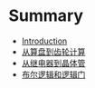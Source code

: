 # Summary

* [Introduction](README.md)
* [从算盘到齿轮计算](post/chapter1/1P1从算盘到齿轮计算.md)
* [从继电器到晶体管](post/chapter1/1P2从继电器到晶体管.md)
* [布尔逻辑和逻辑门](post/chapter1/1P3布尔逻辑和逻辑门.md)

<!--
04. 二进制-Representing Numbers and Letters with Binary.ass.txt
05. 算术逻辑单元-How Computers Calculate-the ALU.ass.txt
06. 寄存器 & 内存-Registers and RAM.ass.txt
07. 中央处理器-The Central Processing Unit(CPU).ass.txt
08. 指令和程序-Instructions & Programs.ass.txt
09. 高级CPU设计-Advanced CPU Designs.ass.txt
10. 早期的编程方式-Early Programming.ass.txt
11. 编程语言发展史-The First Programming Languages.ass.txt
12. 编程原理-语句和函数-Programming Basics - Statements & Functions.ass.txt
13. 算法入门 - Intro to Algorithms.ass.txt
14. 数据结构-Data Structures.ass.txt
15. 阿兰·图灵-Alan Turing.ass.txt
16. 软件工程-Software Engineering.ass.txt
17. 集成电路&摩尔定律-Integrated Circuits & Moore’s Law.ass.txt
18. 操作系统-Operating Systems.ass.txt
19. 内存&储存介质-Memory & Storage.mp4.ass.txt
20. 文件系统-Files & File Systems.ass.txt
21. 压缩-Compression.ass.txt
22. 命令行界面-Keyboards & Command Line Interfaces.ass.txt
23. 屏幕&2D 图形显示-Screens&2D Graphics.ass.txt
24. 冷战和消费主义-The Cold War and Consumerism.ass.txt
25. 个人计算机革命-The Personal Computer Revolution.ass.txt
26. 图形用户界面-Graphical User Interfaces.ass.txt
27. 3D 图形-3D Graphics.ass.txt
28. 计算机网络-Computer Networks.ass.txt
29. 互联网-The Internet.ass.txt
30. 万维网-The World Wide Web.ass.txt
31. 计算机安全-Cybersecurity.ass.txt
32. 黑客&攻击-Hackers & Cyber Attacks.ass.txt
33. 加密-Cryptography.ass.txt
34. 机器学习&人工智能-Machine Learning & Artificial Intelligence.ass.txt
35. 计算机视觉-Computer Vision.ass.txt
36. 自然语言处理-Natural Language Processing.ass.txt
37. 机器人-Robots.ass.txt
38. 计算机心理学 - Psychology of Computing.ass.txt
39. 教育科技-Educational Technology.ass.txt
40. 奇点,天网,计算机的未来-The Singularity, Skynet, and the Future of Computing.ass.txt-->